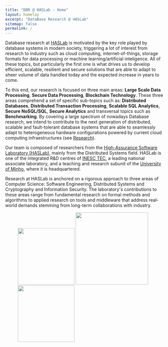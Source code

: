 ```yaml
---
title: "DBR @ HASLab - Home"
layout: homelay
excerpt: "DataBase Research @ HASLab"
sitemap: false
permalink: /
---
```


Database research at [HASLab](http://www.haslab.uminho.pt) is motivated by the key role played by database systems in modern society, triggering a lot of interest from research to industry such as cloud computing, internet-of-things, storage formats for data processing or machine learning/artificial inteligence. All of these topics, but particularly the first one is what drives us to develop efficient, scalable, resilient and secure solutions that are able to adapt to sheer volume of data handled today and the expected increase in years to come.


<!-- 

<div markdown="0" id="carousel" class="carousel slide" data-ride="carousel" data-interval="5000" data-pause="hover" >
    
    <ol class="carousel-indicators">
        <li data-target="#carousel" data-slide-to="0" class="active"></li>
        <li data-target="#carousel" data-slide-to="1"></li>
        <li data-target="#carousel" data-slide-to="2"></li>
        <li data-target="#carousel" data-slide-to="3"></li>
        <li data-target="#carousel" data-slide-to="4"></li>
    </ol>

    <div class="carousel-inner" markdown="0">

        <div class="item active">
            <img src="{{ site.url }}{{ site.baseurl }}/images/" alt="Slide 1" />
        </div>
        <div class="item">
            <img src="{{ site.url }}{{ site.baseurl }}/images/" alt="Slide 2" />
        </div>
        <div class="item">
            <img src="{{ site.url }}{{ site.baseurl }}/images/" alt="Slide 3" />
        </div>
        <div class="item">
            <img src="{{ site.url }}{{ site.baseurl }}/images/" alt="Slide 4" />
        </div>
        <div class="item">
            <img src="{{ site.url }}{{ site.baseurl }}/images/" alt="Slide 5" />
        </div>
    </div> 
  <a class="left carousel-control" href="#carousel" role="button" data-slide="prev">
    <span class="glyphicon glyphicon-chevron-left" aria-hidden="true"></span>
    <span class="sr-only">Previous</span>
  </a>
  <a class="right carousel-control" href="#carousel" role="button" data-slide="next">
    <span class="glyphicon glyphicon-chevron-right" aria-hidden="true"></span>
    <span class="sr-only">Next</span>
  </a>
</div>
-->

To this end, our research is focused on three main areas: **Large Scale Data Processing**, **Secure Data Processing**, **Blockchain Technology**. These three areas comprehend a set of specific sub-topics such as: **Distributed Databases**, **Distributed Transaction Processing**, **Scalable SQL Analytics**, **Secure NoSQL/SQL**, **Secure Analytics** and transversal topics such as **Benchmarking**. By covering a large spectrum of nowadays Database research, we intend to contribute to the next generation of distributed, scalable and fault-tolerant database systems that are able to seamlessly adapt to heterogeneous hardware configurations powered by current cloud computing infraestructures (see [Research](research)). 

Our team is composed of researchers from the [High-Assurance Software Laboratory (HASLab)](http://www.haslab.uminho.pt), mainly from the Distributed Systems field. HASLab is one of the integrated R&D centres of [INESC TEC](https://www.inesctec.pt), a leading national associate laboratory, and a teaching and research subunit of the [University of Minho](http://www.uminho.pt), where it is headquartered.

Research at HASLab is anchored on a rigorous approach to three areas of Computer Science: Software Engineering, Distributed Systems and Cryptography and Information Security. The laboratory's contributions to these areas range from fundamental research on formal methods and algorithms to applied research on tools and middleware that address real-world demands stemming from long-term collaborations with industry.

<!--**We are looking for PhD students, Postdocs, and Master students to join the team** [(more info)]({{ site.url }}{{ site.baseurl }}/vacancies) **!** -->
 
<!--We are grateful for funding from-->

<figure class="fourth">
  <img src="{{ site.url }}{{ site.baseurl }}/images/logopic/haslab_logo.jpg" style="width: 180px">
  <img src="{{ site.url }}{{ site.baseurl }}/images/logopic/inesctec_logo.jpg" style="width: 230px">
  <img src="{{ site.url }}{{ site.baseurl }}/images/logopic/uminho_logo.png" style="width: 180px">
</figure>






